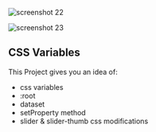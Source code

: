 ![screenshot 22](https://user-images.githubusercontent.com/26346816/33836581-ca9ba6f8-deaf-11e7-8136-9079074333b4.png)

![screenshot 23](https://user-images.githubusercontent.com/26346816/33836589-cd64e570-deaf-11e7-8a70-63483910ce75.png)

## CSS Variables
This Project gives you an idea of:
* css variables
* :root
* dataset
* setProperty method
* slider & slider-thumb css modifications
